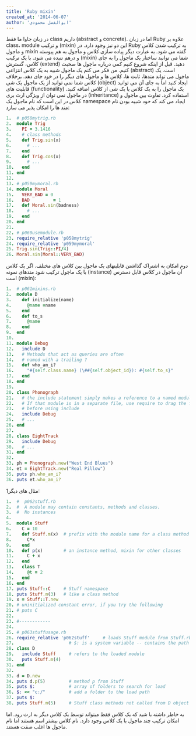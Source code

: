 ```yaml
---
title: 'Ruby mixin'
created_at: '2014-06-07'
author: 'ابوالفضل محمودی'
---
```

  
در زبان جاوا ما فقط class داریم (abstract و concrete). اما در زبان Ruby علاوه بر class، module و ترکیب (mixin) این دو نیز وجود دارد.
در Ruby به ترکیب شدن کلاس و ماجول mixin گفته می شود. به عبارت دیگر پیاده سازی کلاس و ماجول به هم پیوسته و درهم تنیده می شود. با یک ترکیب (mixin) شما می توانبد ساختار یک ماجول را به جای کلاس، گسترش (extend) دهید. قبل از اینکه شروع کنیم کمی درباره ماجول ها صحبت کنیم.
من فکر می کنم یک ماجول شبیه به یک کلاس انتزاعی (abstract) است. یک ماجول می تواند متدها، ثابت ها، کلاس ها و ماجول های دیگر را در خود جای دهد. برخلاف کلاس شما نمی توانید از یک ماجول یک شی (object) ایجاد کنید اما به جای آن می توانید قابلیت های (functionality) یک ماجول را به یک کلاس یا یک شی از کلاس اضافه کنید. در ماجول نمی توان از ویژگی ارث بری (inheritance) استفاده کرد.
 تفاوت بین ماجول و کلاس در این است که نام ماجول یک namespace ایجاد می کند که خود شبیه بودن نام متد ها را امکان پذیر می سازد:
    <!--more-->
    
```ruby
1.	# p058mytrig.rb  
2.	module Trig  
3.	  PI = 3.1416  
4.	  # class methods  
5.	  def Trig.sin(x)  
6.	    # ...  
7.	  end  
8.	  def Trig.cos(x)  
9.	    # ...  
10.	  end  
11.	end  
12.	  
13.	# p059mymoral.rb  
14.	module Moral  
15.	  VERY_BAD = 0  
16.	  BAD         = 1  
17.	  def Moral.sin(badness)  
18.	    # ...  
19.	  end  
20.	end  
21.	  
22.	# p060usemodule.rb  
23.	require_relative 'p058mytrig'  
24.	require_relative 'p059mymoral'  
25.	Trig.sin(Trig::PI/4)  
26.	Moral.sin(Moral::VERY_BAD)  
```
دوم امکان به اشتراک گذاشتن قابلیتهای یک ماجول بین کلاس های مختلف. اگر یک کلاس با یک ماجول ترکیب شود متدهای نمونه (instance) آن ماجول در کلاس قابل دسترس است (mixin):
```ruby
1.	# p061mixins.rb  
2.	module D  
3.	  def initialize(name)  
4.	    @name =name  
5.	  end  
6.	  def to_s  
7.	    @name  
8.	  end  
9.	end  
10.	  
11.	module Debug  
12.	  include D  
13.	  # Methods that act as queries are often  
14.	  # named with a trailing ?  
15.	  def who_am_i?  
16.	    "#{self.class.name} (\##{self.object_id}): #{self.to_s}"  
17.	  end  
18.	end  
19.	  
20.	class Phonograph  
21.	  # the include statement simply makes a reference to a named module  
22.	  # If that module is in a separate file, use require to drag the file in  
23.	  # before using include  
24.	  include Debug  
25.	  # ...  
26.	end  
27.	  
28.	class EightTrack  
29.	  include Debug  
30.	  # ...  
31.	end  
32.	  
33.	ph = Phonograph.new("West End Blues")  
34.	et = EightTrack.new("Real Pillow")  
35.	puts ph.who_am_i?  
36.	puts et.who_am_i?  
```

مثال های دیگر1:
```ruby
1.	#  p062stuff.rb  
2.	#  A module may contain constants, methods and classes.  
3.	#  No instances  
4.	  
5.	module Stuff  
6.	  C = 10  
7.	  def Stuff.m(x)  # prefix with the module name for a class method  
8.	    C*x  
9.	  end  
10.	  def p(x)        # an instance method, mixin for other classes  
11.	    C + x  
12.	  end  
13.	  class T  
14.	    @t = 2  
15.	  end  
16.	end  
17.	puts Stuff::C     # Stuff namespace  
18.	puts Stuff.m(3)   # like a class method  
19.	x = Stuff::T.new  
20.	# uninitialized constant error, if you try the following  
21.	# puts C  
22.	  
23.	#------------  
24.	  
25.	# p063stuffusage.rb  
26.	require_relative 'p062stuff'     # loads Stuff module from Stuff.rb  
27.	                    # $: is a system variable -- contains the path for loads  
28.	class D  
29.	  include Stuff     # refers to the loaded module  
30.	  puts Stuff.m(4)  
31.	end  
32.	  
33.	d = D.new  
34.	puts d.p(5)         # method p from Stuff  
35.	puts $:             # array of folders to search for load  
36.	$: << "c:/"         # add a folder to the load path  
37.	puts $:  
38.	puts Stuff.m(5)     # Stuff class methods not called from D object  
```
  
به خاطر داشته با شید که یک کلاس فقط میتواند توسط یک کلاس دیگر به ارث رود. اما امکان ترکیب چند ماجول با یک کلاس وجود دارد. نام کلاس بیشتر اسم هستند اما نام ماجول ها اغلب صفت هستند.  